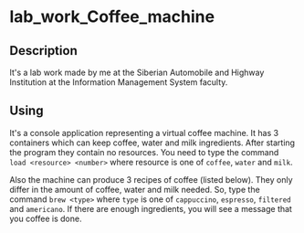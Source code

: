 # lab_work_Coffee_machine

## Description

It's a lab work made by me at the Siberian Automobile and Highway Institution at the Information Management System faculty.

## Using

It's a console application representing a virtual coffee machine. It has 3 containers which can keep coffee, water and milk ingredients. After starting the program they contain no resources. You need to type the command `load <resource> <number>` where resource is one of `coffee`, `water` and `milk`.

Also the machine can produce 3 recipes of coffee (listed below). They only differ in the amount of coffee, water and milk needed. So, type the command `brew <type>` where `type` is one of `cappuccino`, `espresso`, `filtered` and `americano`. If there are enough ingredients, you will see a message that you coffee is done.

